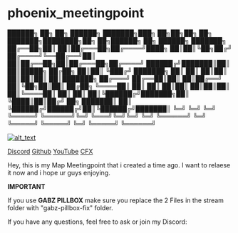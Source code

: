 # phoenix_meetingpoint

██████╗ ██╗  ██╗ ██████╗ ███████╗███╗   ██╗██╗██╗  ██╗    ███████╗████████╗██╗   ██╗██████╗ ██╗ ██████╗ ███████╗
██╔══██╗██║  ██║██╔═══██╗██╔════╝████╗  ██║██║╚██╗██╔╝    ██╔════╝╚══██╔══╝██║   ██║██╔══██╗██║██╔═══██╗██╔════╝
██████╔╝███████║██║   ██║█████╗  ██╔██╗ ██║██║ ╚███╔╝     ███████╗   ██║   ██║   ██║██║  ██║██║██║   ██║███████╗
██╔═══╝ ██╔══██║██║   ██║██╔══╝  ██║╚██╗██║██║ ██╔██╗     ╚════██║   ██║   ██║   ██║██║  ██║██║██║   ██║╚════██║
██║     ██║  ██║╚██████╔╝███████╗██║ ╚████║██║██╔╝ ██╗    ███████║   ██║   ╚██████╔╝██████╔╝██║╚██████╔╝███████║
╚═╝     ╚═╝  ╚═╝ ╚═════╝ ╚══════╝╚═╝  ╚═══╝╚═╝╚═╝  ╚═╝    ╚══════╝   ╚═╝    ╚═════╝ ╚═════╝ ╚═╝ ╚═════╝ ╚══════╝ 

[<img alt="alt_text"  src="https://i.imgur.com/yRsZ96F.png" />](https://discord.gg/CUXK7CWx3P)

[Discord](https://discord.gg/CUXK7CWx3P)
[Github](https://github.com/Ph-o-e-n-ix)
[YouTube](https://www.youtube.com/channel/UCmzq_yBc6m_Hs68l_YKq58A)
[CFX](https://forum.cfx.re/u/phoenixstudios)

Hey, this is my Map Meetingpoint that i created a time ago. 
I want to relaese it now and i hope ur guys enjoying.

**IMPORTANT**

If you use **GABZ PILLBOX** make sure you replace the 2 Files in the stream folder with "gabz-pillbox-fix" folder.

If you have any questions, feel free to ask or join my Discord: 

